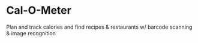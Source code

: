 # Cal-O-Meter
Plan and track calories and find recipes &amp; restaurants w/ barcode scanning &amp; image recognition
